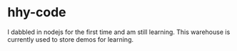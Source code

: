 # hhy-code
I dabbled in nodejs for the first time and am still learning. This warehouse is currently used to store demos for learning.
